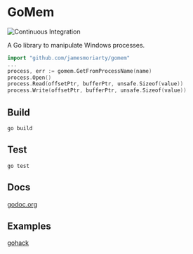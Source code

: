 # GoMem

![Continuous Integration](https://github.com/jamesmoriarty/gomem/workflows/Continuous%20Integration/badge.svg?branch=master)

A Go library to manipulate Windows processes.

```go
import "github.com/jamesmoriarty/gomem"
...
process, err := gomem.GetFromProcessName(name)
process.Open()
process.Read(offsetPtr, bufferPtr, unsafe.Sizeof(value))
process.Write(offsetPtr, bufferPtr, unsafe.Sizeof(value))
```

## Build

```
go build
```

## Test

```
go test
```

## Docs

[godoc.org](https://godoc.org/github.com/jamesmoriarty/gomem)

## Examples

[gohack](https://github.com/jamesmoriarty/gohack)
